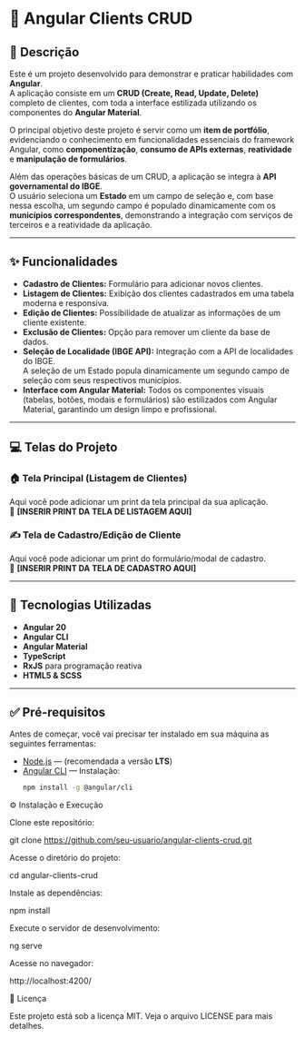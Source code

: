 # 🧩 Angular Clients CRUD

## 📄 Descrição
Este é um projeto desenvolvido para demonstrar e praticar habilidades com **Angular**.  
A aplicação consiste em um **CRUD (Create, Read, Update, Delete)** completo de clientes, com toda a interface estilizada utilizando os componentes do **Angular Material**.

O principal objetivo deste projeto é servir como um **item de portfólio**, evidenciando o conhecimento em funcionalidades essenciais do framework Angular, como **componentização**, **consumo de APIs externas**, **reatividade** e **manipulação de formulários**.

Além das operações básicas de um CRUD, a aplicação se integra à **API governamental do IBGE**.  
O usuário seleciona um **Estado** em um campo de seleção e, com base nessa escolha, um segundo campo é populado dinamicamente com os **municípios correspondentes**, demonstrando a integração com serviços de terceiros e a reatividade da aplicação.

---

## ✨ Funcionalidades

- **Cadastro de Clientes:** Formulário para adicionar novos clientes.  
- **Listagem de Clientes:** Exibição dos clientes cadastrados em uma tabela moderna e responsiva.  
- **Edição de Clientes:** Possibilidade de atualizar as informações de um cliente existente.  
- **Exclusão de Clientes:** Opção para remover um cliente da base de dados.  
- **Seleção de Localidade (IBGE API):** Integração com a API de localidades do IBGE.  
  A seleção de um Estado popula dinamicamente um segundo campo de seleção com seus respectivos municípios.  
- **Interface com Angular Material:** Todos os componentes visuais (tabelas, botões, modais e formulários) são estilizados com Angular Material, garantindo um design limpo e profissional.

---

## 💻 Telas do Projeto

### 🏠 Tela Principal (Listagem de Clientes)
Aqui você pode adicionar um print da tela principal da sua aplicação.  
📸 **[INSERIR PRINT DA TELA DE LISTAGEM AQUI]**

### ✍️ Tela de Cadastro/Edição de Cliente
Aqui você pode adicionar um print do formulário/modal de cadastro.  
📸 **[INSERIR PRINT DA TELA DE CADASTRO AQUI]**

---

## 🚀 Tecnologias Utilizadas

- **Angular 20**  
- **Angular CLI**  
- **Angular Material**  
- **TypeScript**  
- **RxJS** para programação reativa  
- **HTML5 & SCSS**

---

## ✅ Pré-requisitos

Antes de começar, você vai precisar ter instalado em sua máquina as seguintes ferramentas:

- [Node.js](https://nodejs.org/) — (recomendada a versão **LTS**)  
- [Angular CLI](https://angular.io/cli) — Instalação:  
  ```bash
  npm install -g @angular/cli

⚙️ Instalação e Execução

Clone este repositório:

git clone https://github.com/seu-usuario/angular-clients-crud.git


Acesse o diretório do projeto:

cd angular-clients-crud


Instale as dependências:

npm install


Execute o servidor de desenvolvimento:

ng serve


Acesse no navegador:

http://localhost:4200/

📝 Licença

Este projeto está sob a licença MIT.
Veja o arquivo LICENSE
 para mais detalhes.